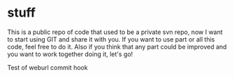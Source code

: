 stuff
=====

This is a public repo of code that used to be a private svn repo, now I want to start using GIT and share it with you.
If you want to use part or all this code, feel free to do it. Also if you think that any part could be improved and
you want to work together doing it, let's go!
 

Test of weburl commit hook
